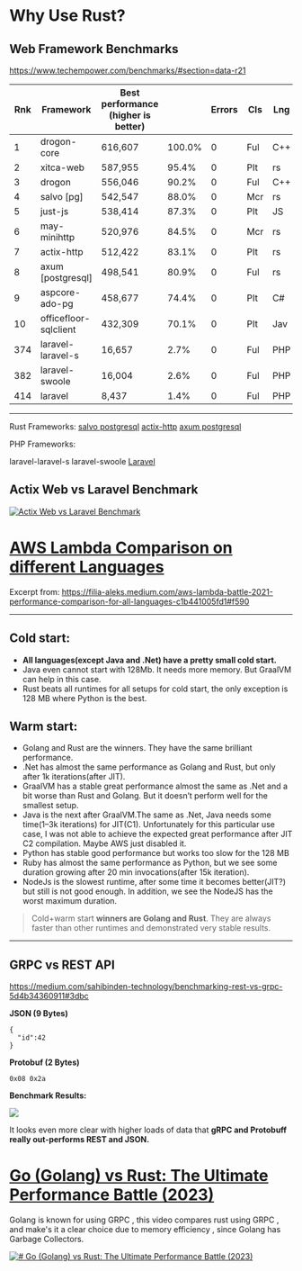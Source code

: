 # Why Use Rust?

##   Web Framework Benchmarks
https://www.techempower.com/benchmarks/#section=data-r21

|Rnk|Framework|Best performance (higher is better)|   |Errors|Cls|Lng|Plt|FE|Aos|DB|Dos|Orm|IA|
|---|---|---|---|---|---|---|---|---|---|---|---|---|---|
|1|drogon-core|616,607|100.0%|0|Ful|C++|Non|Non|Lin|Pg|Lin|Raw|Rea|
|2|xitca-web|587,955|95.4%|0|Plt|rs|Non|xit|Lin|Pg|Lin|Raw|Rea|
|3|drogon|556,046|90.2%|0|Ful|C++|Non|Non|Lin|Pg|Lin|Mcr|Rea|
|4|salvo [pg]|542,547|88.0%|0|Mcr|rs|rs|hyp|Lin|Pg|Lin|Raw|Rea|
|5|just-js|538,414|87.3%|0|Plt|JS|jus|Non|Lin|Pg|Lin|Raw|Rea|
|6|may-minihttp|520,976|84.5%|0|Mcr|rs|rs|may|Lin|Pg|Lin|Raw|Rea|
|7|actix-http|512,422|83.1%|0|Plt|rs|Non|act|Lin|Pg|Lin|Raw|Rea|
|8|axum [postgresql]|498,541|80.9%|0|Ful|rs|rs|hyp|Lin|Pg|Lin|Raw|Rea|
|9|aspcore-ado-pg|458,677|74.4%|0|Plt|C#|.NE|kes|Lin|Pg|Lin|Raw|Rea|
|10|officefloor-sqlclient|432,309|70.1%|0|Plt|Jav|off|woo|Lin|Pg|Lin|Raw|Rea|
|374|laravel-laravel-s|16,657|2.7%|0|Ful|PHP|swo|Non|Lin|My|Lin|Ful|Rea|
|382|laravel-swoole|16,004|2.6%|0|Ful|PHP|swo|Non|Lin|My|Lin|Ful|Rea|
|414|laravel|8,437|1.4%|0|Ful|PHP|fpm|ngx|Lin|My|Lin|Ful|Rea|
****
Rust Frameworks:
[salvo postgresql](https://salvo.rs)
[actix-http](https://actix.rs)
[axum postgresql](https://github.com/tokio-rs/axum)

PHP Frameworks:

laravel-laravel-s
laravel-swoole
[Laravel](https://laravel.com)


## Actix Web vs Laravel Benchmark 


[![Actix Web vs Laravel Benchmark ](https://img.youtube.com/vi/Vk41-xPxQI4/0.jpg)](https://www.youtube.com/watch?v=Vk41-xPxQI4)



# [AWS Lambda Comparison on different Languages](https://filia-aleks.medium.com/aws-lambda-battle-2021-performance-comparison-for-all-languages-c1b441005fd1#f590)

Excerpt from: https://filia-aleks.medium.com/aws-lambda-battle-2021-performance-comparison-for-all-languages-c1b441005fd1#f590

---


## Cold start:

- **All languages(except Java and .Net) have a pretty small cold start.**
- Java even cannot start with 128Mb. It needs more memory. But GraalVM can help in this case.
- Rust beats all runtimes for all setups for cold start, the only exception is 128 MB where Python is the best.

## Warm start:

- Golang and Rust are the winners. They have the same brilliant performance.
- .Net has almost the same performance as Golang and Rust, but only after 1k iterations(after JIT).
- GraalVM has a stable great performance almost the same as .Net and a bit worse than Rust and Golang. But it doesn’t perform well for the smallest setup.
- Java is the next after GraalVM.The same as .Net, Java needs some time(1–3k iterations) for JIT(C1). Unfortunately for this particular use case, I was not able to achieve the expected great performance after JIT C2 compilation. Maybe AWS just disabled it.
- Python has stable good performance but works too slow for the 128 MB
- Ruby has almost the same performance as Python, but we see some duration growing after 20 min invocations(after 15k iteration).
- NodeJs is the slowest runtime, after some time it becomes better(JIT?) but still is not good enough. In addition, we see the NodeJS has the worst maximum duration.

> Cold+warm start **winners are Golang and Rust**. They are always faster than other runtimes and demonstrated very stable results.


---



## GRPC vs REST API
https://medium.com/sahibinden-technology/benchmarking-rest-vs-grpc-5d4b34360911#3dbc

**JSON (9 Bytes)**
```
{  
  "id":42  
}
```

**Protobuf (2 Bytes)**

```
0x08 0x2a
```

**Benchmark Results:**

![](https://miro.medium.com/v2/resize:fit:1400/1*Md1l-CcrwCEEYZWNNZl1hQ.png)

It looks even more clear with higher loads of data that **gRPC and Protobuff really out-performs REST and JSON.**



# [Go (Golang) vs Rust: The Ultimate Performance Battle (2023)](https://youtu.be/IcMdPfJpbyc?t=209)

Golang is known for using GRPC , this video compares rust using GRPC , and make's it a clear choice due to memory efficiency , since Golang has Garbage Collectors.

[![# Go (Golang) vs Rust: The Ultimate Performance Battle (2023)](https://img.youtube.com/vi/IcMdPfJpbyc/0.jpg)](https://www.youtube.com/watch?v=IcMdPfJpbyc)


